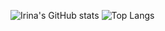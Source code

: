 ![Irina's GitHub stats](https://github-readme-stats.vercel.app/api?username=iridescenz&show_icons=true&theme=radical)
![Top Langs](https://github-readme-stats.vercel.app/api/top-langs/?username=iridescenz&layout=compact&theme=radical)




